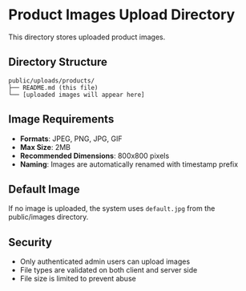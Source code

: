 # Product Images Upload Directory

This directory stores uploaded product images.

## Directory Structure
```
public/uploads/products/
├── README.md (this file)
└── [uploaded images will appear here]
```

## Image Requirements
- **Formats**: JPEG, PNG, JPG, GIF
- **Max Size**: 2MB
- **Recommended Dimensions**: 800x800 pixels
- **Naming**: Images are automatically renamed with timestamp prefix

## Default Image
If no image is uploaded, the system uses `default.jpg` from the public/images directory.

## Security
- Only authenticated admin users can upload images
- File types are validated on both client and server side
- File size is limited to prevent abuse
